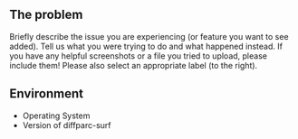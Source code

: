 ## The problem

Briefly describe the issue you are experiencing (or feature you want to see added). Tell us what you were trying to do and what happened instead. If you have any helpful screenshots or a file you tried to upload, please include them! Please also select an appropriate label (to the right).

## Environment

* Operating System
* Version of diffparc-surf
